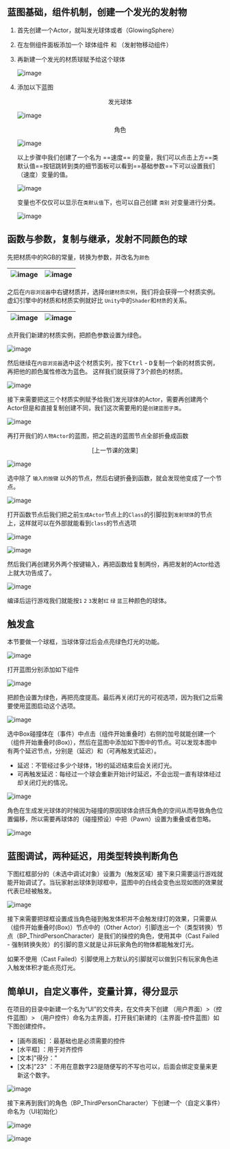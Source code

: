 ## 蓝图基础，组件机制，创建一个发光的发射物

1. 首先创建一个Actor，就叫发光球体或者（GlowingSphere） 
2. 在左侧组件面板添加一个 球体组件 和 （发射物移动组件）
3. 再新建一个发光的材质球赋予给这个球体
    
    ![image](images/learn-1.png)

4. 添加以下蓝图

    <center>发光球体</center>

	![image](images/learn-2.png)

    <center>角色</center>
    
    ![image](images/learn-3.png)

    以上步骤中我们创建了一个名为 ==速度== 的变量，我们可以点击上方==类默认值==按钮跳转到类的细节面板可以看到==基础参数==下可以设置我们（速度）变量的值。

    ![image](images/learn-4.png)

    变量也不仅仅可以显示在`类默认值`下，也可以自己创建 `类别` 对变量进行分类。

    ![image](images/learn-5.png)


## 函数与参数，复制与继承，发射不同颜色的球

先把材质中的RGB的常量，转换为参数，并改名为`颜色`

![image](images/learn-6.png) | ![image](images/learn-7.png)
:--- | :---

之后在`内容浏览器`中右键材质并，选择`创建材质实例`，我们将会获得一个材质实例。虚幻引擎中的材质和材质实例就好比 `Unity`中的`Shader`和`材质`的关系。

![image](images/learn-8.png) | ![image](images/learn-9.png)
:--- | :---

点开我们新建的材质实例，把颜色参数设置为绿色。

![image](images/learn-10.png)

然后继续在`内容浏览器`选中这个材质实列，按下<kbd>Ctrl</kbd> - <kbd>D</kbd>复制一个新的材质实例，再把他的颜色属性修改为蓝色。
这样我们就获得了3个颜色的材质。

![image](images/learn-11.png)


接下来需要把这三个材质实例赋予给我们发光球体的Actor，需要再创建两个Actor但是和直接复制创建不同，我们这次需要用的是`创建蓝图子类`。

![image](images/learn-15.png)

再打开我们的`人物Actor`的蓝图，把之前连的蓝图节点全部折叠成函数

<center> [上一节课的效果] </center>

![image](images/learn-3.png)

选中除了 `输入的按键` 以外的节点，然后右键折叠到函数，就会发现他变成了一个节点。

![image](images/learn-12.png)

打开函数节点后我们把之前`生成Actor`节点上的`Class`的引脚拉到`发射球体`的节点上，这样就可以在外部就能看到`class`的节点选项

![image](images/learn-13.png)

![image](images/learn-14.png)

然后我们再创建另外两个按键输入，再把函数给复制两份，再把发射的Actor给选上就大功告成了。

![image](images/learn-17.png)

编译后运行游戏我们就能按`1` `2` `3`发射`红` `绿` `蓝`三种颜色的球体。


## 触发盒

本节要做一个球框，当球体穿过后会点亮绿色灯光的功能。

![image](./images/learn-18.png)

打开蓝图分别添加如下组件

![image](./images/learn-19.png)

把颜色设置为绿色，再把亮度提高。最后再关闭灯光的可视选项，因为我们之后需要使用蓝图启动这个选项。

![image](./images/learn-20.png)

选中Box碰撞体在（事件）中点击（组件开始重叠时）右侧的加号就能创建一个 （组件开始重叠时(Box)），然后在蓝图中添加如下图中的节点。可以发现本图中有两个延迟节点，分别是（延迟）和（可再触发式延迟）。

- 延迟：不管经过多少个球体，1秒的延迟结束后会关闭灯光。
- 可再触发延迟：每经过一个球会重新开始计时延迟，不会出现一直有球体经过却关闭灯光的情况。

![image](./images/learn-21.png)

角色在生成发光球体的时候因为碰撞的原因球体会挤压角色的空间从而导致角色位置偏移，所以需要再球体的（碰撞预设）中把（Pawn）设置为重叠或者忽略。

![image](./images/learn-22.png)


## 蓝图调试，两种延迟，用类型转换判断角色

下图红框部分的（未选中调试对象）设置为（触发区域）接下来只需要运行游戏就能开始调试了。当玩家射出球体到球框中，蓝图中的白线会变色出现如图的效果就代表已经被触发。

![image](./images/learn-23.png)

接下来需要把球框设置成当角色碰到触发体积并不会触发绿灯的效果，只需要从（组件开始重叠时(Box)）节点中的（Other Actor）引脚连出一个（类型转换）节点（BP_ThirdPersonCharacter）是我们的操控的角色，使用其中（Cast Failed - 强制转换失败）的引脚的意义就是让非玩家角色的物体都能触发灯光。

如果不使用（Cast Failed）引脚使用上方默认的引脚就可以做到只有玩家角色进入触发体积才能点亮灯光。

## 简单UI，自定义事件，变量计算，得分显示

在项目的目录中新建一个名为“UI”的文件夹，在文件夹下创建 （用户界面）>（控件蓝图）> （用户控件）命名为主界面，打开我们新建的（主界面-控件蓝图）如下图创建控件。

- [画布面板] ：最基础也是必须需要的控件
- [水平框] ：用于对齐控件
- [文本]"得分：" 
- [文本]"23" ：不用在意数字23是随便写的不写也可以，后面会绑定变量来更新这个数字。

![image](./images/learn-27.png)

接下来再到我们的角色（BP_ThirdPersonCharacter）下创建一个（自定义事件）命名为（UI初始化）

![image](./images/learn-25.png)

![image](./images/learn-24.png)
